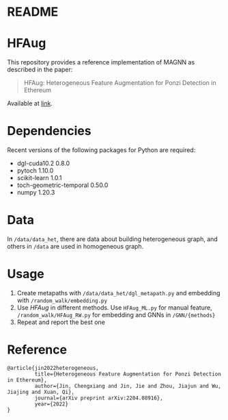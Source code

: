 # README

# HFAug

This repository provides a reference implementation of MAGNN as described in the paper:

> HFAug: Heterogeneous Feature Augmentation for Ponzi Detection in Ethereum
> 

Available at [link](https://arxiv.org/abs/2204.08916).

# Dependencies

Recent versions of the following packages for Python are required:

- dgl-cuda10.2  0.8.0
- pytoch  1.10.0
- scikit-learn  1.0.1
- toch-geometric-temporal  0.50.0
- numpy  1.20.3

# Data

In `/data/data_het`, there are data about building heterogeneous graph, and others in `/data` are used in homogeneous graph. 

# Usage

1. Create metapaths with `/data/data_het/dgl_metapath.py` and embedding with `/random_walk/embedding.py`
2. Use *HFAug* in different methods. Use `HFAug_ML.py` for manual feature, `/random_walk/HFAug_RW.py` for embedding and GNNs in `/GNN/{methods}`
3. Repeat and report the best one



# Reference

```
@article{jin2022heterogeneous,
         title={Heterogeneous Feature Augmentation for Ponzi Detection in Ethereum},
         author={Jin, Chengxiang and Jin, Jie and Zhou, Jiajun and Wu, Jiajing and Xuan, Qi},
         journal={arXiv preprint arXiv:2204.08916},
         year={2022}
}
```